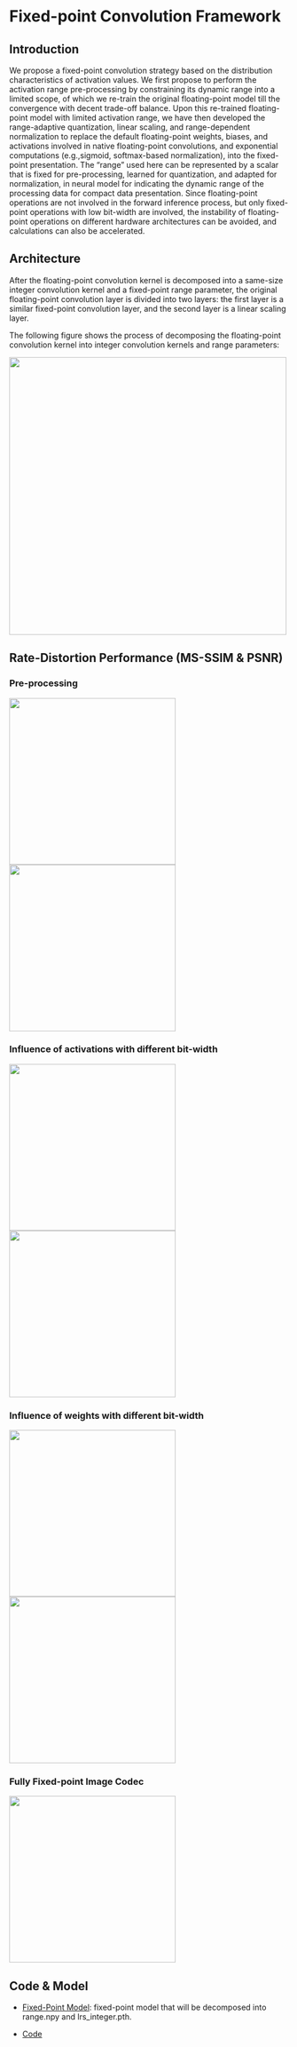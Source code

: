 
# Fixed-point Convolution Framework
## Introduction
We propose a fixed-point convolution strategy based on the distribution characteristics of activation values. 
We first propose to perform the activation range pre-processing by constraining its dynamic range into a limited scope, of which we re-train the original floating-point model till the convergence with decent trade-off balance. 
Upon this re-trained floating-point model with limited activation range, we have then developed the range-adaptive quantization, linear scaling, and range-dependent normalization to replace the default floating-point weights, biases, and activations involved in native floating-point convolutions, and exponential computations (e.g.,sigmoid, softmax-based normalization), into the fixed-point presentation. 
The “range” used here can be represented by a scalar that is fixed for pre-processing, learned for quantization, and  adapted for normalization, in neural model for indicating the dynamic range of the processing data for compact data presentation. 
Since floating-point operations are not involved in the forward inference process, but only fixed-point operations with low bit-width are involved, the instability of floating-point operations on different hardware architectures can be avoided, and calculations can also be accelerated.


## Architecture
After the floating-point convolution kernel is decomposed into a same-size integer convolution kernel and a fixed-point range parameter, the original floating-point convolution layer is divided into two layers: the first layer is a similar fixed-point convolution layer, and the second layer is a linear scaling layer. 

The following figure shows the process of decomposing the floating-point convolution kernel into integer convolution kernels and range parameters: 

<img src="https://njuvision.github.io/fixed-point/images/kernel.png" width="500px" >


## Rate-Distortion Performance (MS-SSIM & PSNR)
### Pre-processing
<img src="https://njuvision.github.io/fixed-point/images/ex_float.png" width="300px" /><img src="https://njuvision.github.io/fixed-point/images/ex_float_psnr.png" width="300px" >

### Influence of activations with different bit-width
<img src="https://njuvision.github.io/fixed-point/images/ex_weight8.png" width="300px" /><img src="https://njuvision.github.io/fixed-point/images/ex_weight8_psnr.png" width="300px" >

### Influence of weights with different bit-width
<img src="https://njuvision.github.io/fixed-point/images/ex_weight7.png" width="300px" /><img src="https://njuvision.github.io/fixed-point/images/ex_weight7_psnr.png" width="300px" >

### Fully Fixed-point Image Codec
<img src="https://njuvision.github.io/fixed-point/images/ex_full.png" width="300px" >


## Code & Model

+ [Fixed-Point Model](./models/): fixed-point model that will be decomposed into range.npy and lrs_integer.pth.

+ [Code](./scripts/)
